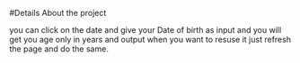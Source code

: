 #Details About the project

you can click on the date and give your Date of birth as input and you will get you age only in years and output
when you want to resuse it just refresh the page and do the same.
